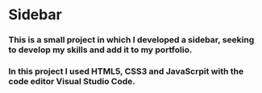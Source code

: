 # Sidebar


### This is a small project in which I developed a sidebar, seeking to develop my skills and add it to my portfolio.

### In this project I used HTML5, CSS3 and JavaScrpit with the code editor Visual Studio Code.